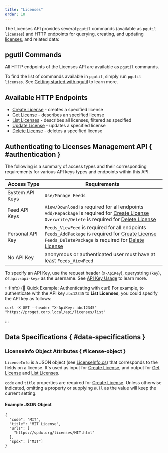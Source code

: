 ```yaml
---
title: "Licenses"
order: 10
---
```


The Licenses API provides several `pgutil` commands (available as `pgutil licenses`) and HTTP endpoints for querying, creating, and updating [licenses](/docs/proget/sca/licenses), and related data:

## pgutil Commands

All HTTP endpoints of the Licenses API are available as `pgutil` commands. 

To find the list of commands available in `pgutil`, simply run `pgutil licenses`. See [Getting started with pgutil](/docs/proget/reference-api/proget-pgutil) to learn more.

## Available HTTP Endpoints

* [Create License](/docs/proget/reference-api/proget-api-licenses/proget-api-licenses-create) - creates a specified license
* [Get License](/docs/proget/reference-api/proget-api-licenses/proget-api-licenses-get) - describes an specified license
* [List Licenses](/docs/proget/reference-api/proget-api-licenses/proget-api-licenses-list) - describes all licenses, filtered as specified
* [Update License](/docs/proget/reference-api/proget-api-licenses/proget-api-licenses-update) - updates a specified license
* [Delete License](/docs/proget/reference-api/proget-api-licenses/proget-api-licenses-delete) - deletes a specified license

## Authenticating to Licenses Management API { #authentication }

The following is a summary of access types and their corresponding requirements for various API keys types and endpoints within this API.

| Access Type | Requirements |
| --- | --- |
| System API Keys | `Use/Manage Feeds`  
| Feed API Keys | `View/Download` is required for all endpoints<br/>`Add/Repackage` is required for [Create License](/docs/proget/reference-api/proget-api-licenses/proget-api-licenses-create)<br/>`Overwrite/Delete` is required for [Delete License](/docs/proget/reference-api/proget-api-licenses/proget-api-licenses-delete)
| Personal API Key | `Feeds_ViewFeed` is required for all endpoints<br/>`Feeds_AddPackage` is required for [Create License](/docs/proget/reference-api/proget-api-licenses/proget-api-licenses-create)<br/>`Feeds_DeletePackage` is required for [Delete License](/docs/proget/reference-api/proget-api-licenses/proget-api-licenses-delete)
| No API Key | anonymous or authenticated user must have at least `Feeds_ViewFeed`

To specify an API Key, use the request header (`X-ApiKey`), querystring (`key`), or `api:«api-key»` as the username. See [API Key Usage](/docs/proget/reference-api/proget-apikeys#using-api-keys) to learn more.

:::(Info) (🚀 Quick Example: Authenticating with curl)
For example, to authenticate with the API key `abc12345` to **List Licenses**, you could specify the API key as follows:
````
curl -X GET --header "X-ApiKey: abc12345" "https://proget.corp.local/api/licenses/list"
````
:::

## Data Specifications { #data-specifications }

### LicenseInfo Object Attributes { #license-object }

`LicenseInfo` is a JSON object (see [LicenseInfo.cs](https://github.com/Inedo/pgutil/blob/thousand/Inedo.ProGet/LicenseInfo.cs)) that corresponds to the fields on a license. It's used as input for [Create License](/docs/proget/reference-api/proget-api-licenses/proget-api-licenses-create), and output for [Get License](/docs/proget/reference-api/proget-api-licenses/proget-api-licenses-get) and [List Licenses](/docs/proget/reference-api/proget-api-licenses/proget-api-licenses-list).

`code` and `title` properties are required for [Create License](/docs/proget/reference-api/proget-api-licenses/proget-api-licenses-create). Unless otherwise indicated, omitting a property or supplying `null` as the value will keep the current setting.

#### Example JSON Object
```
{
  "code": "MIT",
  "title": "MIT License",
  "urls": [
    "https://spdx.org/licenses/MIT.html"
  ],
  "spdx": ["MIT"]
}
```
